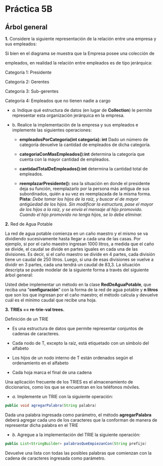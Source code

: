 ﻿# **Práctica 5B**

## **Árbol general**

**1\.** Considere la siguiente representación de la relación entre una empresa y sus empleados:

Si bien en el diagrama se muestra que la Empresa posee una colección de

empleados, en realidad la relación entre empleados es de tipo jerárquica:

Categoría 1: Presidente

Categoría 2: Gerentes

Categoría 3: Sub-gerentes

Categoría 4: Empleados que no tienen nadie a cargo

- _a._ Indique qué estructura de datos (en lugar de **Collection**) le permite representar esta organización jerárquica en la empresa.

- b. Realice la implementación de la empresa y sus empleados e implemente las siguientes operaciones:

  - **empleadosPorCategoria(int categoria): int** Dado un número de categoría devuelve la cantidad de empleados de dicha categoría.

  - **categoriaConMasEmpleados():int** determina la categoría que cuenta con la mayor cantidad de empleados.

  - **cantidadTotalDeEmpleados():int** determina la cantidad total de empleados.

  - **reemplazarPresidente():** sea la situación en donde el presidente deja su función, reemplazarlo por la persona más antigua de sus subordinados, quién a su vez es reemplazada de la misma forma. **Pista:** _Debe tomar los hijos de la raíz, y buscar el de mayor antigüedad de los hijos. Sin modificar la estructura, pase el mayor de los hijos a la raíz, y se envía el mensaje al hijo promovido. Cuando el hijo promovido no tenga hijos, se lo debe eliminar._

**2.** Red de Agua Potable

La red de agua potable comienza en un caño maestro y el mismo se va dividiendo sucesivamente hasta llegar a cada una de las casas. Por ejemplo, si por el caño maestro ingresan 1000 litros, a medida que el caño se divide, el caudal se divide en partes iguales en cada una de las divisiones. Es decir, si el caño maestro se divide en 4 partes, cada división tiene un caudal de 250 litros. Luego, si una de esas divisiones se vuelve a dividir en 3 partes, cada una tendrá un caudal de 83,3. La situación descripta se puede modelar de la siguiente forma a través del siguiente árbol general:

Usted debe implementar un método en la clase **RedDeAguaPotable**, que reciba una “**configuración**” con la forma de la red de agua potable y **n litros** que son los que ingresan por el caño maestro; el método calcula y devuelve cuál es el mínimo caudal que recibe una hoja.

**3\.** **TRIEs == re-trie-val trees.**

Definición de un TRIE

- Es una estructura de datos que permite representar conjuntos de cadenas de caracteres.

- Cada nodo de T, excepto la raíz, está etiquetado con un símbolo del alfabeto

- Los hijos de un nodo interno de T están ordenados según el ordenamiento en el alfabeto

- Cada hoja marca el final de una cadena

Una aplicación frecuente de los TRIES es el almacenamiento de diccionarios, como los que se encuentran en los teléfonos móviles.

- _a._ Implemente un TRIE con la siguiente operación:

```java
public void agregarPalabra(String palabra)
```

Dada una palabra ingresada como parámetro, el método **agregarPalabra** deberá agregar cada uno de los caracteres que la conforman de manera de representar dicha palabra en el TRIE

- _b._ Agregue a la implementación del TRIE la siguiente operación:

```java
public List<StringBuilder> palabrasQueEmpiezanCon(String prefijo)
```

Devuelve una lista con todas las posibles palabras que comienzan con la cadena de caracteres ingresada como parámetro.
